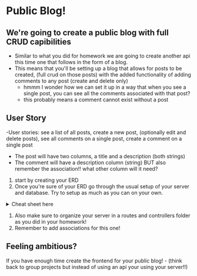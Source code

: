 # Public Blog!

## We're going to create a public blog with full CRUD capibilities

- Similar to what you did for homework we are going to create another api this time one that follows in the form of a blog.
- This means that you'll be setting up a blog that allows for posts to be created, (full crud on those posts) with the added functionality of adding comments to any post (create and delete only)
  - hmmm I wonder how we can set it up in a way that when you see a single post, you can see all the comments associated with that post?
  - this probably means a comment cannot exist without a post

## User Story

-User stories: see a list of all posts, create a new post, (optionally edit and delete posts), see all comments on a single post, create a comment on a single post

- The post will have two columns, a title and a description (both strings)
- The comment will have a description column (string) BUT also remember the association!! what other column will it need?

1. start by creating your ERD
1. Once you're sure of your ERD go through the usual setup of your server and database. Try to setup as much as you can on your own.
<details><summary>Cheat sheet here</summary>
<p>

- `npm init -y`
- `npm i express pg sequelize rowdy-logger cors`
- add a `.gitignore` and add node_modules and or config to it
- in your package.json add these to the scripts after "test"
- <pre>
  <code>
      "start": "node server.js",
      "dev": "nodemon server.js"
  </code>
  </pre>
- it should look like this
  - <pre>
      <code>
      "scripts": {
      "test": "echo \"Error: no test specified\" && exit 1",
      "start": "node server.js",
      "dev": "nodemon server.js"
    },
      </code>
      </pre>
- sequelize init
- update config.json (change dialect to postgres)
- create database
- create our model
- Please type this out to get reps in!!
  - `sequelize model:generate --name=tableName --attributes tableColumn:dataType,tableColumn:dataType`
- check your database!
- `sequelize db:migrate`

</p>
</details>

1. Also make sure to organize your server in a routes and controllers folder as you did in your homework!
2. Remember to add associations for this one!

## Feeling ambitious?

If you have enough time create the frontend for your public blog! - (think back to group projects but instead of using an api your using your server!!)
